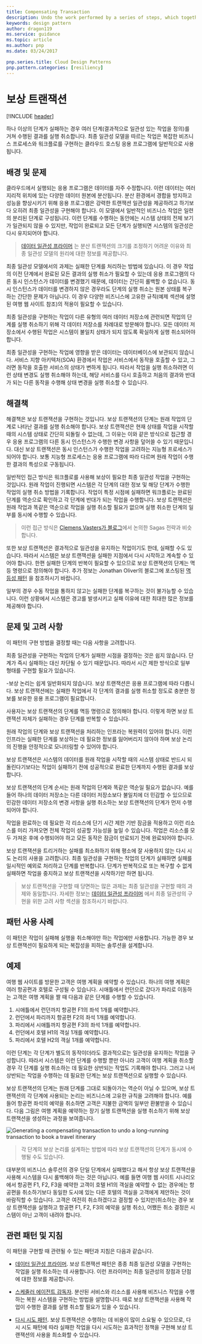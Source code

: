 ```yaml
---
title: Compensating Transaction
description: Undo the work performed by a series of steps, which together define an eventually consistent operation.
keywords: design pattern
author: dragon119
ms.service: guidance
ms.topic: article
ms.author: pnp
ms.date: 03/24/2017

pnp.series.title: Cloud Design Patterns
pnp.pattern.categories: [resiliency]
---
```


# 보상 트랜잭션

[!INCLUDE [header](../_includes/header.md)]

하나 이상의 단계가 실패하는 경우 여러 단계(결과적으로 일관성 있는 작업을 정의)를 거쳐 수행된 결과를 실행 취소합니다. 최종 일관성 모델을 따르는 작업은 복잡한 비즈니스 프로세스와 워크플로를 구현하는 클라우드 호스팅 응용 프로그램에 일반적으로 사용됩니다.

## 배경 및 문제

클라우드에서 실행되는 응용 프로그램은 데이터를 자주 수정합니다. 이런 데이터는 여러 지리적 위치에 있는 다양한 데이터 원본에 분산됩니다. 분산 환경에서 경합을 방지하고 성능을 향상시키기 위해 응용 프로그램은 강력한 트랜잭션 일관성을 제공하려고 하기보다 오히려 최종 일관성을 구현해야 합니다. 이 모델에서 일반적인 비즈니스 작업은 일련의 분리된 단계로 구성됩니다. 이런 단계를 수행하는 동안에는 시스템 상태의 전체 보기가 일관되지 않을 수 있지만, 작업이 완료되고 모든 단계가 실행되면 시스템의 일관성은 다시 유지되어야 합니다.

> [데이터 일관성 프라이머](https://msdn.microsoft.com/library/dn589800.aspx) 는 분산 트랜잭션의 크기를 조정하기 어려운 이유와 최종 일관성 모델의 원리에 대한 정보를 제공합니다.

최종 일관성 모델에서의 과제는 실패한 단계를 처리하는 방법에 있습니다. 이 경우 작업의 이전 단계에서 완료된 모든 결과의 실행 취소가 필요할 수 있는데 응용 프로그램의 다른 동시 인스턴스가 데이터를 변경했기 때문에, 데이터는 간단히 롤백할 수 없습니다. 동시 인스턴스가 데이터를 변경하지 않은 경우라도 단계의 실행 취소는 원본 상태를 복구하는 간단한 문제가 아닙니다. 이 경우 다양한 비즈니스에 고유한 규칙(예제 섹션에 설명된 여행 웹 사이트 참조)의 적용이 필요할 수 있습니다.

최종 일관성을 구현하는 작업이 다른 유형의 여러 데이터 저장소에 관련되면 작업의 단계를 실행 취소하기 위해 각 데이터 저장소를 차례대로 방문해야 합니다. 모든 데이터 저장소에서 수행된 작업은 시스템이 불일치 상태가 되지 않도록 확실하게 실행 취소되어야 합니다.

최종 일관성을 구현하는 작업에 영향을 받은 데이터는 데이터베이스에 보관되지 않습니다. 서비스 지향 아키텍처(SOA) 환경에서 작업은 서비스에서 동작을 호출할 수 있고, 그러면 동작을 호출한 서비스의 상태가 변하게 됩니다. 따라서 작업을 실행 취소하려면 이런 상태 변경도 실행 취소해야 하는데, 해당 서비스를 다시 호출하고 처음의 결과와 반대가 되는 다른 동작을 수행해 상태 변경을 실행 취소할 수 있습니다. 

## 해결책

해결책은 보상 트랜잭션을 구현하는 것입니다. 보상 트랜잭션의 단계는 원래 작업의 단계로 나타난 결과를 실행 취소해야 합니다. 보상 트랜잭션은 현재 상태를 작업을 시작할 때의 시스템 상태로 간단히 되돌릴 수 없는데, 그 이유는 이와 같은 방식으로 접근할 경우 응용 프로그램의 다른 동시 인스턴스가 수행한 변경 사항을 덮어쓸 수 있기 때문입니다. 대신 보상 트랜잭션은 동시 인스턴스가 수행한 작업을 고려하는 지능형 프로세스가 되어야 합니다. 보통 지능형 프로세스는 응용 프로그램에 따라 다르며 원래 작업이 수행한 결과의 특성으로 구동됩니다.

일반적인 접근 방식은 워크플로를 사용해 보상이 필요한 최종 일관성 작업을 구현하는 것입니다. 원래 작업이 진행되면 시스템은 각 단계의 대한 정보 및 해당 단계가 수행한 작업의 실행 취소 방법을 기록합니다. 작업이 특정 시점에 실패하면 워크플로는 완료된 단계를 역순으로 확인하고 각 단계에 반대가 되는 작업을 수행합니다. 보상 트랜잭션은 원래 작업과 똑같은 역순으로 작업을 실행 취소할 필요가 없으며 실행 취소한 단계의 일부를 동시에 수행할 수 있습니다.

> 이런 접근 방식은 [Clemens Vasters가 블로그](http://vasters.com/clemensv/2012/09/01/Sagas.aspx)에서 논의한 Sagas 전략과 비슷합니다.

또한 보상 트랜잭션은 결과적으로 일관성을 유지하는 작업이기도 한데, 실패할 수도 있습니다. 따라서 시스템은 보상 트랜잭션을 실패한 지점에서 다시 시작하고 계속할 수 있어야 합니다. 한편 실패한 단계의 반복이 필요할 수 있으므로 보상 트랜잭션의 단계는 멱등 명령으로 정의해야 합니다. 추가 정보는 Jonathan Oliver의 블로그에 포스팅된 [멱등성 패턴](http://blog.jonathanoliver.com/2010/04/idempotency-patterns/) 을 참조하시기 바랍니다.

일부의 경우 수동 작업을 통하지 않고는 실패한 단계를 복구하는 것이 불가능할 수 있습니다. 이런 상황에서 시스템은 경고를 발생시키고 실패 이유에 대한 최대한 많은 정보를 제공해야 합니다.

## 문제 및 고려 사항

이 패턴의 구현 방법을 결정할 때는 다음 사항을 고려합니다.

최종 일관성을 구현하는 작업의 단계가 실패한 시점을 결정하는 것은 쉽지 않습니다. 단계가 즉시 실패하는 대신 차단될 수 있기 때문입니다. 따라서 시간 제한 방식으로 일부 형태를 구현할 필요가 있습니다.

-보상 논리는 쉽게 일반화되지 않습니다. 보상 트랜잭션은 응용 프로그램에 따라 다릅니다. 보상 트랜잭션에는 실패한 작업에서 각 단계의 결과를 실행 취소할 정도로 충분한 정보를 보유한 응용 프로그램이 필요합니다.

사용자는 보상 트랜잭션의 단계를 멱등 명령으로 정의해야 합니다. 이렇게 하면 보상 트랜잭션 자체가 실패하는 경우 단계를 반복할 수 있습니다.

원래 작업의 단계와 보상 트랜잭션을 처리하는 인프라는 복원력이 있어야 합니다. 이런 인프라는 실패한 단계를 보상하는 데 필요한 정보를 잃어버리지 않아야 하며 보상 논리의 진행을 안정적으로 모니터링할 수 있어야 합니다.

보상 트랜잭션은 시스템의 데이터를 원래 작업을 시작할 때의 시스템 상태로 반드시 되돌린다기보다는 작업이 실패하기 전에 성공적으로 완료한 단계까지 수행된 결과를 보상합니다.

보상 트랜잭션의 단계 순서는 원래 작업의 단계와 똑같은 역순일 필요가 없습니다. 예를 들어 하나의 데이터 저장소는 다른 데이터 저장소보다 불일치에 더 민감할 수 있으므로 민감한 데이터 저장소의 변경 사항을 실행 취소하는 보상 트랜잭션의 단계가 먼저 수행되어야 합니다.

작업을 완료하는 데 필요한 각 리소스에 단기 시간 제한 기반 잠금을 적용하고 이런 리소스를 미리 가져오면 전체 작업이 성공할 가능성을 높일 수 있습니다. 작업은 리소스를 모두 가져온 후에 수행되어야 하고 모든 동작은 잠금이 만료되기 전에 완료되어야 합니다.

보상 트랜잭션을 트리거하는 실패를 최소화하기 위해 평소에 잘 사용하지 않는 다시 시도 논리의 사용을 고려합니다. 최종 일관성을 구현하는 작업의 단계가 실패하면 실패를 일시적인 예외로 처리하고 단계를 반복합니다. 단계가 반복적으로 또는 복구할 수 없게 실패하면 작업을 중지하고 보상 트랜잭션을 시작하기만 하면 됩니다.

> 보상 트랜잭션을 구현할 때 당면하는 많은 과제는 최종 일관성을 구현할 때의 과제와 동일합니다. 자세한 정보는 [데이터 일관성 프라이머](https://msdn.microsoft.com/library/dn589800.aspx) 에서 최종 일관성의 구현을 위한 고려 사항 섹션을 참조하시기 바랍니다.

## 패턴 사용 사례

이 패턴은 작업이 실패해 실행을 취소해야만 하는 작업에만 사용합니다. 가능한 경우 보상 트랜잭션이 필요하게 되는 복잡성을 피하는 솔루션을 설계합니다.

## 예제

여행 웹 사이트를 방문한 고객은 여행 계획을 예약할 수 있습니다. 하나의 여행 계획은 여러 항공편과 호텔로 구성될 수 있습니다. 시애틀에서 런던으로 갔다가 파리로 이동하는 고객은 여행 계획을 짤 때 다음과 같은 단계를 수행할 수 있습니다.

1. 시애틀에서 런던까지 항공편 F1의 좌석 1개를 예약합니다.
2. 런던에서 파리까지 항공편 F2의 좌석 1개를 예약합니다.
3. 파리에서 시애틀까지 항공편 F3의 좌석 1개를 예약합니다.
4. 런던에서 호텔 H1의 객실 1개를 예약합니다.
5. 파리에서 호텔 H2의 객실 1개를 예약합니다.

이런 단계는 각 단계가 별도의 동작이더라도 결과적으로는 일관성을 유지하는 작업을 구성합니다. 따라서 시스템은 이런 단계를 수행할 뿐만 아니라 고객이 여행 계획을 취소할 경우 각 단계를 실행 취소하는 데 필요한 상반되는 작업도 기록해야 합니다. 그러고 나서 상반되는 작업을 수행하는 데 필요한 단계는 보상 트랜잭션으로 실행할 수 있습니다.

보상 트랜잭션의 단계는 원래 단계를 그대로 되돌아가는 역순이 아닐 수 있으며, 보상 트랜잭션의 각 단계에 사용되는 논리는 비즈니스에 고유한 규칙을 고려해야 합니다. 예를 들어 항공편 좌석의 예약을 취소하면 고객은 지불한 금액의 일부만 환불받을 수 있습니다. 다음 그림은 여행 계획을 예약하는 장기 실행 트랜잭션을 실행 취소하기 위해 보상 트랜잭션을 생성하는 과정을 보여줍니다.

![Generating a compensating transaction to undo a long-running transaction to book a travel itinerary](./_images/compensating-transaction-diagram.png)


> 각 단계의 보상 논리를 설계하는 방법에 따라 보상 트랜잭션의 단계가 동시에 수행될 수도 있습니다.

대부분의 비즈니스 솔루션의 경우 단일 단계에서 실패했다고 해서 항상 보상 트랜잭션을 사용해 시스템을 다시 롤백해야 하는 것은 아닙니다. 예를 들면 여행 웹 사이트 시나리오에서 항공편 F1, F2, F3을 예약한 고객이 호텔 H1의 객실을 예약할 수 없는 경우에는 항공편을 취소하기보다 동일한 도시에 있는 다른 호텔의 객실을 고객에게 제안하는 것이 바람직할 수 있습니다. 고객은 여전히 취소하겠다고 결정할 수 있지만(취소하는 경우 보상 트랜잭션을 실행하고 항공편 F1, F2, F3의 예약을 실행 취소), 어쨌든 취소 결정은 시스템이 아닌 고객이 내려야 합니다.

## 관련 패턴 및 지침

이 패턴을 구현할 때 관련될 수 있는 패턴과 지침은 다음과 같습니다.

- [데이터 일관성 프라이머](https://msdn.microsoft.com/library/dn589800.aspx). 보상 트랜잭션 패턴은 종종 최종 일관성 모델을 구현하는 작업을 실행 취소하는 데 사용합니다. 이런 프라이머는 최종 일관성의 장점과 단점에 대한 정보를 제공합니다.

- [스케줄러 에이전트 감독자](scheduler-agent-supervisor.md). 분산된 서비스와 리소스를 사용해 비즈니스 작업을 수행하는 복원 시스템을 구현하는 방법을 설명합니다. 때로 보상 트랜잭션을 사용해 작업이 수행한 결과를 실행 취소할 필요가 있을 수 있습니다.

- [다시 시도 패턴](./retry.md). 보상 트랜잭션은 수행하는 데 비용이 많이 소요될 수 있으므로, 다시 시도 패턴에 따라 실패한 작업을 다시 시도하는 효과적인 정책을 구현해 보상 트랜잭션의 사용을 최소화할 수 있습니다.
